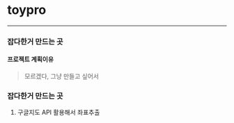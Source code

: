 # toypro

------------
### 잡다한거 만드는 곳

#### 프로젝트 계획이유
> 모르겠다, 그냥 만들고 싶어서

### 잡다한거 만드는 곳

1. 구글지도 API 활용해서 좌표추출
